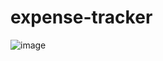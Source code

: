 ﻿# expense-tracker
![image](https://user-images.githubusercontent.com/86558585/208233431-e8acef8c-4548-464d-a4ad-fce837177627.png)
